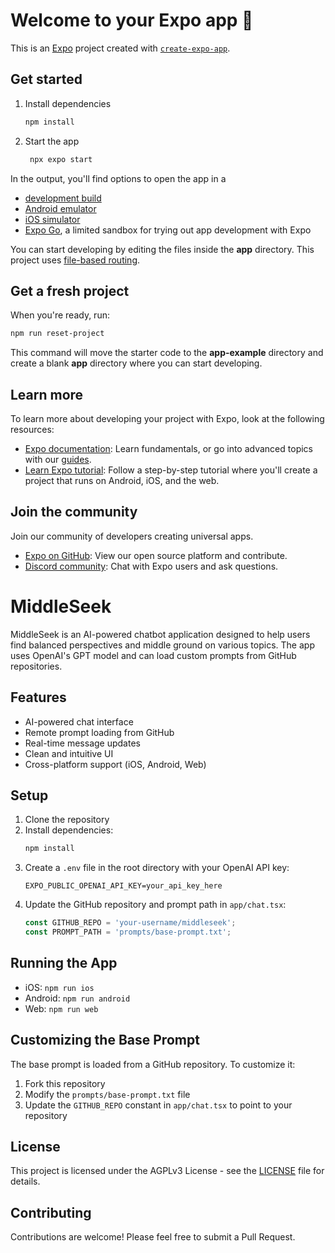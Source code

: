 # Welcome to your Expo app 👋

This is an [Expo](https://expo.dev) project created with [`create-expo-app`](https://www.npmjs.com/package/create-expo-app).

## Get started

1. Install dependencies

   ```bash
   npm install
   ```

2. Start the app

   ```bash
    npx expo start
   ```

In the output, you'll find options to open the app in a

- [development build](https://docs.expo.dev/develop/development-builds/introduction/)
- [Android emulator](https://docs.expo.dev/workflow/android-studio-emulator/)
- [iOS simulator](https://docs.expo.dev/workflow/ios-simulator/)
- [Expo Go](https://expo.dev/go), a limited sandbox for trying out app development with Expo

You can start developing by editing the files inside the **app** directory. This project uses [file-based routing](https://docs.expo.dev/router/introduction).

## Get a fresh project

When you're ready, run:

```bash
npm run reset-project
```

This command will move the starter code to the **app-example** directory and create a blank **app** directory where you can start developing.

## Learn more

To learn more about developing your project with Expo, look at the following resources:

- [Expo documentation](https://docs.expo.dev/): Learn fundamentals, or go into advanced topics with our [guides](https://docs.expo.dev/guides).
- [Learn Expo tutorial](https://docs.expo.dev/tutorial/introduction/): Follow a step-by-step tutorial where you'll create a project that runs on Android, iOS, and the web.

## Join the community

Join our community of developers creating universal apps.

- [Expo on GitHub](https://github.com/expo/expo): View our open source platform and contribute.
- [Discord community](https://chat.expo.dev): Chat with Expo users and ask questions.

# MiddleSeek

MiddleSeek is an AI-powered chatbot application designed to help users find balanced perspectives and middle ground on various topics. The app uses OpenAI's GPT model and can load custom prompts from GitHub repositories.

## Features

- AI-powered chat interface
- Remote prompt loading from GitHub
- Real-time message updates
- Clean and intuitive UI
- Cross-platform support (iOS, Android, Web)

## Setup

1. Clone the repository
2. Install dependencies:
   ```bash
   npm install
   ```
3. Create a `.env` file in the root directory with your OpenAI API key:
   ```
   EXPO_PUBLIC_OPENAI_API_KEY=your_api_key_here
   ```
4. Update the GitHub repository and prompt path in `app/chat.tsx`:
   ```typescript
   const GITHUB_REPO = 'your-username/middleseek';
   const PROMPT_PATH = 'prompts/base-prompt.txt';
   ```

## Running the App

- iOS: `npm run ios`
- Android: `npm run android`
- Web: `npm run web`

## Customizing the Base Prompt

The base prompt is loaded from a GitHub repository. To customize it:

1. Fork this repository
2. Modify the `prompts/base-prompt.txt` file
3. Update the `GITHUB_REPO` constant in `app/chat.tsx` to point to your repository

## License

This project is licensed under the AGPLv3 License - see the [LICENSE](LICENSE) file for details.

## Contributing

Contributions are welcome! Please feel free to submit a Pull Request.
